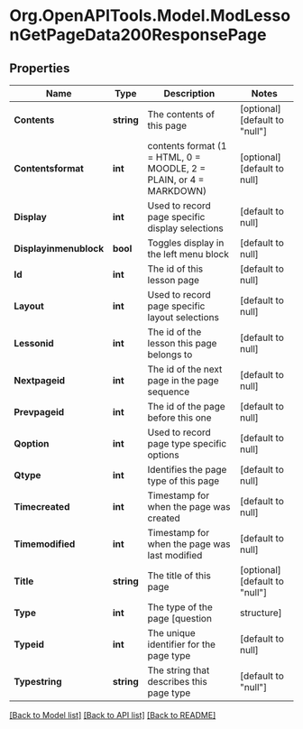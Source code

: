 # Org.OpenAPITools.Model.ModLessonGetPageData200ResponsePage

## Properties

Name | Type | Description | Notes
------------ | ------------- | ------------- | -------------
**Contents** | **string** | The contents of this page | [optional] [default to "null"]
**Contentsformat** | **int** | contents format (1 &#x3D; HTML, 0 &#x3D; MOODLE, 2 &#x3D; PLAIN, or 4 &#x3D; MARKDOWN) | [optional] [default to null]
**Display** | **int** | Used to record page specific display selections | [default to null]
**Displayinmenublock** | **bool** | Toggles display in the left menu block | [default to null]
**Id** | **int** | The id of this lesson page | [default to null]
**Layout** | **int** | Used to record page specific layout selections | [default to null]
**Lessonid** | **int** | The id of the lesson this page belongs to | [default to null]
**Nextpageid** | **int** | The id of the next page in the page sequence | [default to null]
**Prevpageid** | **int** | The id of the page before this one | [default to null]
**Qoption** | **int** | Used to record page type specific options | [default to null]
**Qtype** | **int** | Identifies the page type of this page | [default to null]
**Timecreated** | **int** | Timestamp for when the page was created | [default to null]
**Timemodified** | **int** | Timestamp for when the page was last modified | [default to null]
**Title** | **string** | The title of this page | [optional] [default to "null"]
**Type** | **int** | The type of the page [question | structure] | [default to null]
**Typeid** | **int** | The unique identifier for the page type | [default to null]
**Typestring** | **string** | The string that describes this page type | [default to "null"]

[[Back to Model list]](../README.md#documentation-for-models) [[Back to API list]](../README.md#documentation-for-api-endpoints) [[Back to README]](../README.md)


